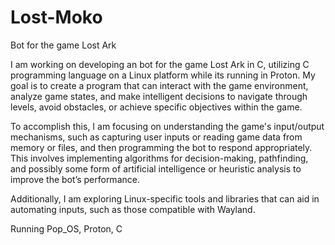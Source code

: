 # Lost-Moko
Bot for the game Lost Ark

I am working on developing an bot for the game Lost Ark in C, utilizing C programming language on a Linux platform while its running in Proton. My goal is to create a program that can interact with the game environment, analyze game states, and make intelligent decisions to navigate through levels, avoid obstacles, or achieve specific objectives within the game.

To accomplish this, I am focusing on understanding the game's input/output mechanisms, such as capturing user inputs or reading game data from memory or files, and then programming the bot to respond appropriately. This involves implementing algorithms for decision-making, pathfinding, and possibly some form of artificial intelligence or heuristic analysis to improve the bot’s performance.

Additionally, I am exploring Linux-specific tools and libraries that can aid in automating inputs, such as those compatible with Wayland.

Running Pop_OS, Proton, C
